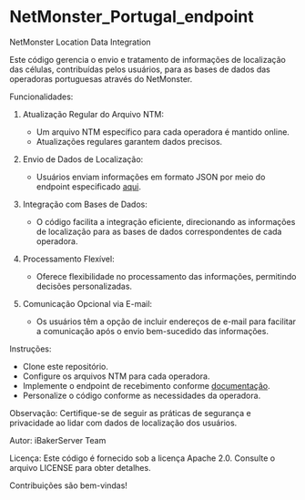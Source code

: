 # NetMonster_Portugal_endpoint
NetMonster Location Data Integration

Este código gerencia o envio e tratamento de informações de localização das células, contribuídas pelos usuários, para as bases de dados das operadoras portuguesas através do NetMonster.

Funcionalidades:

1. Atualização Regular do Arquivo NTM:
   - Um arquivo NTM específico para cada operadora é mantido online.
   - Atualizações regulares garantem dados precisos.

2. Envio de Dados de Localização:
   - Usuários enviam informações em formato JSON por meio do endpoint especificado [aqui](https://netmonster.app/#docs-owner-receive).

3. Integração com Bases de Dados:
   - O código facilita a integração eficiente, direcionando as informações de localização para as bases de dados correspondentes de cada operadora.

4. Processamento Flexível:
   - Oferece flexibilidade no processamento das informações, permitindo decisões personalizadas.

5. Comunicação Opcional via E-mail:
   - Os usuários têm a opção de incluir endereços de e-mail para facilitar a comunicação após o envio bem-sucedido das informações.

Instruções:

- Clone este repositório.
- Configure os arquivos NTM para cada operadora.
- Implemente o endpoint de recebimento conforme [documentação](https://netmonster.app/#docs-owner-receive).
- Personalize o código conforme as necessidades da operadora.

Observação:
Certifique-se de seguir as práticas de segurança e privacidade ao lidar com dados de localização dos usuários.

Autor:
iBakerServer Team

Licença:
Este código é fornecido sob a licença Apache 2.0. Consulte o arquivo LICENSE para obter detalhes.

Contribuições são bem-vindas!

